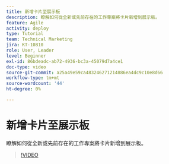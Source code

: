 ```yaml
---
title: 新增卡片至展示板
description: 瞭解如何從全新或先前存在的工作專案將卡片新增到展示板。
feature: Agile
activity: deploy
type: Tutorial
team: Technical Marketing
jira: KT-10810
role: User, Leader
level: Beginner
exl-id: 86bdeadc-ab72-4936-bc3a-45079d7a4ce1
doc-type: video
source-git-commit: a25a49e59ca483246271214886ea4dc9c10e8d66
workflow-type: tm+mt
source-wordcount: '44'
ht-degree: 0%

---
```


# 新增卡片至展示板

瞭解如何從全新或先前存在的工作專案將卡片新增到展示板。

>[!VIDEO](https://video.tv.adobe.com/v/346617)
